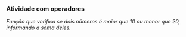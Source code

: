 ### Atividade com operadores

*Função que verifica se dois números é maior que 10 ou menor que 20, informando a soma deles.*